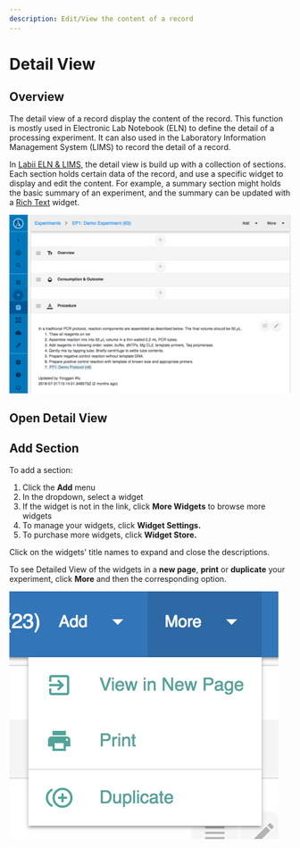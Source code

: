 ```yaml
---
description: Edit/View the content of a record
---
```


# Detail View

## Overview

The detail view of a record display the content of the record. This function is mostly used in Electronic Lab Notebook \(ELN\) to define the detail of a processing experiment. It can also used in the Laboratory Information Management System \(LIMS\) to record the detail of a record.

In [Labii ELN & LIMS](https://www.labii.com), the detail view is build up with a collection of sections. Each section holds certain data of the record, and use a specific widget to display and edit the content. For example, a summary section might holds the basic summary of an experiment, and the summary can be updated with a [Rich Text](../widgets/rich-text.md) widget.

![Detail View of an experiment at Labii ELN &amp; LIMS](../.gitbook/assets/detail-view-labii-eln-lims.png)

## Open Detail View



## Add Section

To add a section:

1. Click the **Add** menu
2. In the dropdown, select a widget
3. If the widget is not in the link, click **More Widgets** to browse more widgets
4. To manage your widgets, click **Widget Settings.** 
5. To purchase more widgets, click **Widget Store.** 

Click on the widgets' title names to expand and close the descriptions.

To see Detailed View of the widgets in a **new page**, **print** or **duplicate** your experiment, click **More** and then the corresponding option.

![](../.gitbook/assets/detailed-view-more.png)




